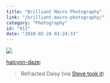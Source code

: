 ```yaml
---
title: "Brilliant Macro Photography"
link: "/brilliant-macro-photography/"
category: "Photography"
id: "911"
date: "2010-02-24 03:24:33"
---
```


![](http://27.media.tumblr.com/tumblr_kyb4sqTq2F1qajj0jo1_500.jpg)

[halcyon-daze](http://halcyon-daze.tumblr.com/post/407339258/refracted-daisy-via-steve-took-it):

> Refracted Daisy (via [Steve took it](http://flickr.com/photos/stevewall))
